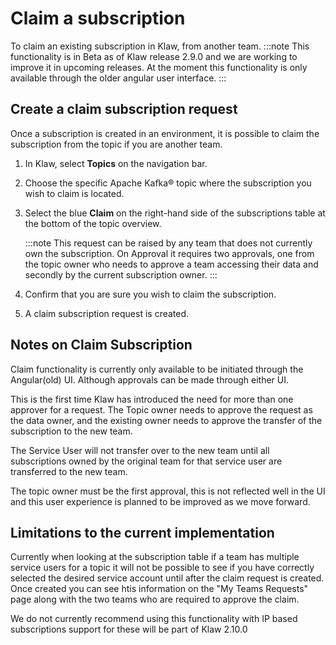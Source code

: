 # Claim a subscription

To claim an existing subscription in Klaw, from another team.
:::note
This functionality is in Beta as of Klaw release 2.9.0 and we are working to improve it in upcoming releases.
At the moment this functionality is only available through the older angular user interface.
:::

## Create a claim subscription request

Once a subscription is created in an environment, it is possible to
claim the subscription from the topic if you are another team.

1. In Klaw, select **Topics** on the navigation bar.
2. Choose the specific Apache Kafka® topic where the subscription you wish to
   claim is located.
3. Select the blue **Claim** on the right-hand side of the subscriptions table at the bottom of the topic overview.

   :::note
   This request can be raised by any team that does not currently own the subscription.
   On Approval it requires two approvals, one from the topic owner who needs to approve a team accessing their data
   and secondly by the current subscription owner.
   :::

4. Confirm that you are sure you wish to claim the subscription.
5. A claim subscription request is created.

## Notes on Claim Subscription

Claim functionality is currently only available to be initiated through the Angular(old) UI. Although approvals can be made through either UI.

This is the first time Klaw has introduced the need for more than one approver for a request.
The Topic owner needs to approve the request as the data owner, and the existing owner needs to approve the transfer of the subscription to the new team.

The Service User will not transfer over to the new team until all subscriptions owned by the original team for that service user are transferred to the new team.

The topic owner must be the first approval, this is not reflected well in the UI and this user experience is planned to be improved as we move forward.

## Limitations to the current implementation

Currently when looking at the subscription table if a team has multiple service users for a topic it will not be possible to see if you have correctly selected the desired service account until after the claim request is created.
Once created you can see htis information on the "My Teams Requests" page along with the two teams who are required to approve the claim.

We do not currently recommend using this functionality with IP based subscriptions support for these will be part of Klaw 2.10.0
